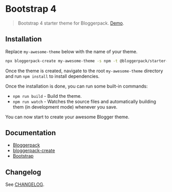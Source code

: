 # Bootstrap 4

> Bootstrap 4 starter theme for Bloggerpack. [Demo](https://bp-starter-bootstrap-4.blogspot.com/).

## Installation

Replace `my-awesome-theme` below with the name of your theme.

```bash
npx bloggerpack-create my-awesome-theme -s npm -t @bloggerpack/starter-bootstrap-4
```

Once the theme is created, navigate to the root `my-awesome-theme` directory and run `npm install` to install dependencies.

Once the installation is done, you can run some built-in commands:

- `npm run build` - Build the theme.
- `npm run watch` - Watches the source files and automatically building them (in development mode) whenever you save.

You can now start to create your awesome Blogger theme.

## Documentation

- [Bloggerpack](https://github.com/bloggerpack/bloggerpack/tree/main/packages/bloggerpack)
- [bloggerpack-create](https://github.com/bloggerpack/bloggerpack/tree/main/packages/bloggerpack-create)
- [Bootstrap](https://getbootstrap.com/)

## Changelog

See [CHANGELOG](https://github.com/bloggerpack/bloggerpack/blob/main/starters/bootstrap-4/CHANGELOG.md).
